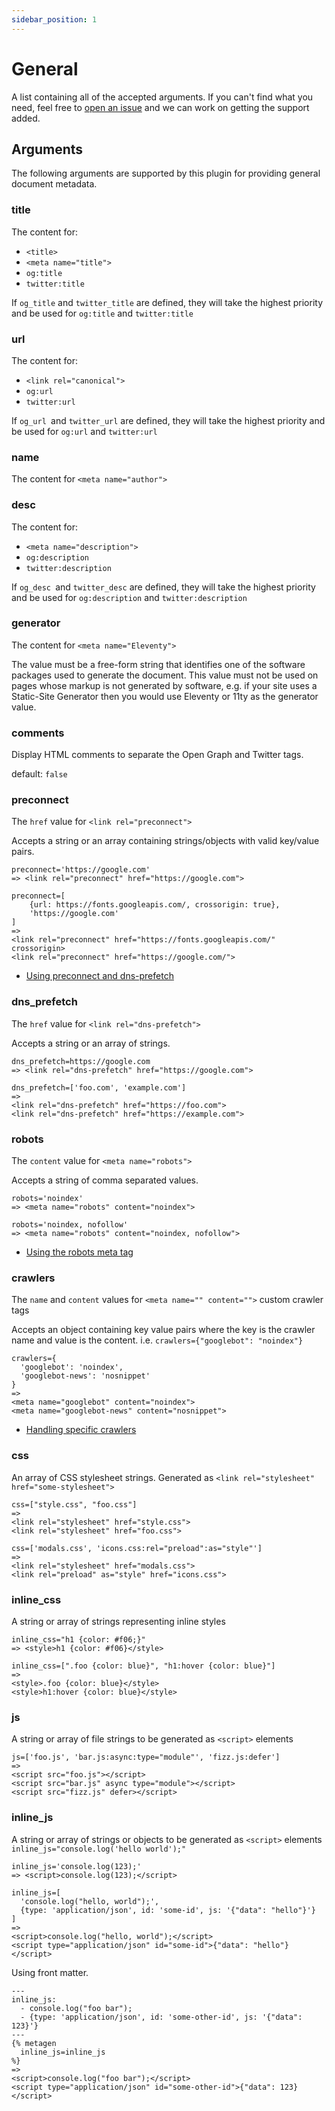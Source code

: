 ```yaml
---
sidebar_position: 1
---
```


# General

A list containing all of the accepted arguments. If you can't find what you need, feel free to [open an issue](https://github.com/tannerdolby/meta-generator/issues) and we can work on getting the support added.

## Arguments
The following arguments are supported by this plugin for providing general document metadata.

### title
The content for:
- `<title>`
- `<meta name="title">`
- `og:title`
- `twitter:title`

If `og_title` and `twitter_title` are defined, they will take the highest priority and be used for `og:title` and `twitter:title`

### url
The content for:
- `<link rel="canonical">`
- `og:url`
- `twitter:url`

If `og_url `and `twitter_url` are defined, they will take the highest priority and be used for `og:url` and `twitter:url`

### name
The content for `<meta name="author">`

### desc
The content for:
- `<meta name="description">`
- `og:description`
- `twitter:description`

If `og_desc `and `twitter_desc` are defined, they will take the highest priority and be used for `og:description` and `twitter:description`

### generator
The content for `<meta name="Eleventy">`

The value must be a free-form string that identifies one of the software packages used to generate the document. This value must not be used on pages whose markup is not generated by software, e.g. if your site uses a Static-Site Generator then you would use Eleventy or 11ty as the generator value.

### comments
Display HTML comments to separate the Open Graph and Twitter tags.

default: `false`

### preconnect
The `href` value for `<link rel="preconnect">`

Accepts a string or an array containing strings/objects with valid key/value pairs.

```njk
preconnect='https://google.com'
=> <link rel="preconnect" href="https://google.com">

preconnect=[
    {url: https://fonts.googleapis.com/, crossorigin: true},
    'https://google.com'
]
=> 
<link rel="preconnect" href="https://fonts.googleapis.com/" crossorigin>
<link rel="preconnect" href="https://google.com/">
```
- [Using preconnect and dns-prefetch](https://web.dev/preconnect-and-dns-prefetch/)

### dns_prefetch
The `href` value for `<link rel="dns-prefetch">`

Accepts a string or an array of strings.

```njk
dns_prefetch=https://google.com
=> <link rel="dns-prefetch" href="https://google.com">

dns_prefetch=['foo.com', 'example.com']
=>
<link rel="dns-prefetch" href="https://foo.com">
<link rel="dns-prefetch" href="https://example.com">
```

### robots
The `content` value for `<meta name="robots">`

Accepts a string of comma separated values.

```njk
robots='noindex'
=> <meta name="robots" content="noindex">

robots='noindex, nofollow'
=> <meta name="robots" content="noindex, nofollow">
```

- [Using the robots meta tag](https://developers.google.com/search/blog/2007/03/using-robots-meta-tag#multiple-content-values)

### crawlers
The `name` and `content` values for `<meta name="" content="">` custom crawler tags

Accepts an object containing key value pairs where the key is the crawler name and value is the content. i.e. `crawlers={"googlebot": "noindex"}`

```njk
crawlers={
  'googlebot': 'noindex',
  'googlebot-news': 'nosnippet'
}
=>
<meta name="googlebot" content="noindex">
<meta name="googlebot-news" content="nosnippet">
```

- [Handling specific crawlers](https://developers.google.com/search/docs/crawling-indexing/robots-meta-tag#robotsmeta)

### css
An array of CSS stylesheet strings. Generated as `<link rel="stylesheet" href="some-stylesheet">`

```njk
css=["style.css", "foo.css"]
=>
<link rel="stylesheet" href="style.css">
<link rel="stylesheet" href="foo.css">

css=['modals.css', 'icons.css:rel="preload":as="style"']
=>
<link rel="stylesheet" href="modals.css">
<link rel="preload" as="style" href="icons.css">
```

### inline_css
A string or array of strings representing inline styles

```njk
inline_css="h1 {color: #f06;}"
=> <style>h1 {color: #f06}</style>

inline_css=[".foo {color: blue}", "h1:hover {color: blue}"]
=>
<style>.foo {color: blue}</style>
<style>h1:hover {color: blue}</style>
```

### js
A string or array of file strings to be generated as `<script>` elements

```njk
js=['foo.js', 'bar.js:async:type="module"', 'fizz.js:defer']
=>
<script src="foo.js"></script>
<script src="bar.js" async type="module"></script>
<script src="fizz.js" defer></script>
```

### inline_js
A string or array of strings or objects to be generated as `<script>` elements `inline_js="console.log('hello world');"`

```njk
inline_js='console.log(123);'
=> <script>console.log(123);</script>

inline_js=[
  'console.log("hello, world");',
  {type: 'application/json', id: 'some-id', js: '{"data": "hello"}'}
]
=>
<script>console.log("hello, world");</script>
<script type="application/json" id="some-id">{"data": "hello"}</script>
```

Using front matter.

```njk
---
inline_js:
  - console.log("foo bar");
  - {type: 'application/json', id: 'some-other-id', js: '{"data": 123}'}
---
{% metagen 
  inline_js=inline_js
%}
=>
<script>console.log("foo bar");</script>
<script type="application/json" id="some-other-id">{"data": 123}</script>
```